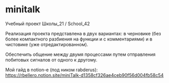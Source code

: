# minitalk
Учебный проект Школы_21 / School_42

Реализация проекта представлена в двух вариантах: в черновике (без более компактного разбиения на функции и с комментариями) и в чистовике (уже отредактированном).

Обеспечить общение между двумя процессами путем отправления побитовых сигналов от одного к другому.

Мой гайд в notion-e (под ником rabderus): https://rbellero.notion.site/miniTalk-d1358cf326ae4ceb90f56d004fb58c54
